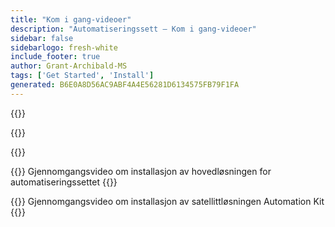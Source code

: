 ```yaml
---
title: "Kom i gang-videoer"
description: "Automatiseringssett – Kom i gang-videoer"
sidebar: false
sidebarlogo: fresh-white
include_footer: true
author: Grant-Archibald-MS
tags: ['Get Started', 'Install']
generated: B6E0A8D56AC9ABF4A4E56281D6134575FB79F1FA
---
```


{{<slideStyles>}}

{{<presentationStyles>}}

{{<presentation slides="1,2">}}

{{<slide id="slide1" cdnVideo="MainInstall.mp4?v=1" cdnVtt="MainInstall.vtt" description="Walkthrough video of installing the Automation Kit main solution" >}}
Gjennomgangsvideo om installasjon av hovedløsningen for automatiseringssettet
{{</slide>}}

{{<slide id="slide2" cdnVideo="SatelliteInstall.mp4?v=1" cdnVtt="SatelliteInstall.vtt" description="Walkthrough video of installing the Automation Kit satellite solution" >}}
Gjennomgangsvideo om installasjon av satellittløsningen Automation Kit
{{</slide>}}
